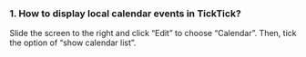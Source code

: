 ### 1. How to display local calendar events in TickTick?
Slide the screen to the right and click “Edit” to choose “Calendar”.  Then, tick the option of “show calendar list”.
